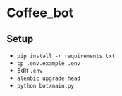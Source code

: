 # Coffee_bot

## Setup

- `pip install -r requirements.txt`
- `cp .env.example .env`
- Edit `.env`
- `alembic upgrade head`
- `python bot/main.py`
